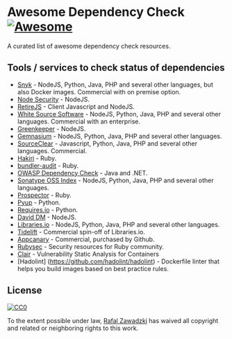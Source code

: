 # Awesome Dependency Check [![Awesome](https://cdn.rawgit.com/sindresorhus/awesome/d7305f38d29fed78fa85652e3a63e154dd8e8829/media/badge.svg)](https://github.com/sindresorhus/awesome)

A curated list of awesome dependency check resources.

## Tools / services to check status of dependencies

* [Snyk](https://snyk.io/) - NodeJS, Python, Java, PHP and several other languages, but also Docker images. Commercial with on premise option.
* [Node Security](https://nodesecurity.io/) - NodeJS.
* [RetireJS](https://github.com/RetireJS/retire.js) - Client Javascript and NodeJS.
* [White Source Software](https://www.whitesourcesoftware.com/) - NodeJS, Python, Java, PHP and several other languages. Commercial with an enterprise.
* [Greenkeeper](https://greenkeeper.io/) - NodeJS.
* [Gemnasium](https://gemnasium.com/) -  NodeJS, Python, Java, PHP and several other languages.
* [SourceClear](https://www.sourceclear.com/) -  Javascript, Python, Java, PHP and several other languages. Commercial.
* [Hakiri](https://hakiri.io/) - Ruby.
* [bundler-audit](https://github.com/rubysec/bundler-audit) - Ruby.
* [OWASP Dependency Check](https://www.owasp.org/index.php/OWASP_Dependency_Check) - Java and .NET.
* [Sonatype OSS Index](https://ossindex.net/) - NodeJS, Python, Java, PHP and several other languages.
* [Prospector](http://www.gemprospector.com/) - Ruby.
* [Pyup](https://pyup.io/) - Python.
* [Requires.io](https://requires.io/) - Python.
* [David DM](https://david-dm.org/) - NodeJS.
* [Libraries.io](https://libraries.io/) - NodeJS, Python, Java, PHP and several other languages.
* [Tidelift](https://tidelift.com/) - Commercial spin-off of Libraries.io.
* [Appcanary](https://appcanary.com/) - Commercial, purchased by Github.
* [Rubysec](https://www.rubysec.com/) - Security resources for Ruby community.
* [Clair](https://github.com/coreos/clair) - Vulnerability Static Analysis for Containers
* [Hadolint] (https://github.com/hadolint/hadolint) - Dockerfile linter that helps you build images based on best practice rules. 

## License

[![CC0](http://mirrors.creativecommons.org/presskit/buttons/88x31/svg/cc-zero.svg)](https://creativecommons.org/publicdomain/zero/1.0/)

To the extent possible under law, [Rafal Zawadzki](https://bluszcz.net) has waived all copyright and related or neighboring rights to this work.
